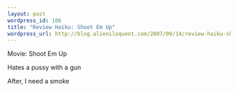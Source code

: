```yaml
---
layout: post
wordpress_id: 106
title: "Review Haiku: Shoot Em Up"
wordpress_url: http://blog.alieniloquent.com/2007/09/14/review-haiku-shoot-em-up/
---
```

Movie\: Shoot Em Up

Hates a pussy with a gun

After, I need a smoke

